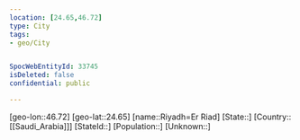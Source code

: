 ```yaml
---
location: [24.65,46.72]
type: City
tags:
- geo/City


SpocWebEntityId: 33745
isDeleted: false
confidential: public

---
```

[geo-lon::46.72]
[geo-lat::24.65]
[name::Riyadh=Er Riad]
[State::]
[Country::[[Saudi_Arabia]]]
[StateId::]
[Population::]
[Unknown::]

